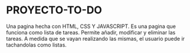 # PROYECTO-TO-DO
Una pagina hecha con HTML, CSS Y JAVASCRIPT.
Es una pagina que funciona como lista de tareas. 
Permite añadir, modificar y eliminar las tareas.
A medida que se vayan realizando las mismas, el usuario puede ir tachandolas como listas.

